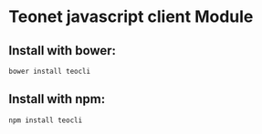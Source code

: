 # Teonet javascript client Module

## Install with bower:  
```
bower install teocli
```

## Install with npm:  
```
npm install teocli
```